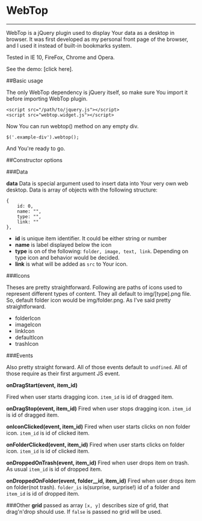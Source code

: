 # WebTop
---


WebTop is a jQuery plugin used to display Your data as a desktop in browser. It was first developed as my personal front page of the browser, and I used it instead of built-in bookmarks system. 

Tested in IE 10, FireFox, Chrome and Opera.

See the demo: [click here].


##Basic usage

The only WebTop dependency is jQuery itself, so make sure You import it before importing WebTop plugin.

	<script src="/path/to/jquery.js"></script>
	<script src="webtop.widget.js"></script>

Now You can run webtop() method on any empty div.

	$('.example-div').webtop();

And You're ready to go.

##Constructor options

###Data

**data**
Data is special argument used to insert data into Your very own web desktop. Data is array of objects with the following structure:

	{ 
		id: 0, 
		name: "", 
		type: "", 
		link: ""
	},

- **id** is unique item identifier. It could be either string or number
-  **name** is label displayed below the icon
-  **type** is on of the following: `folder, image, text, link`. Depending on type icon and behavior would be decided.
-  **link** is what will be added as `src` to Your icon.   

###Icons

Theses are pretty straightforward. Following are paths of icons used to represent different types of content. They all default to img/[type].png file. So, default folder icon would be img/folder.png. As I've said pretty straightforward. 

- folderIcon
- imageIcon
- linkIcon
- defaultIcon
- trashIcon
    
###Events

Also pretty straight forward. All of those events default to `undfined`. All of those require as their first argument JS event.

**onDragStart(event, item_id)**

Fired when user starts dragging icon. `item_id` is id of dragged item.
 
**onDragStop(event, item_id)**
Fired when user stops dragging icon. `item_id` is id of dragged item.

**onIconClicked(event, item_id)**
Fired when user starts clicks on non folder icon. `item_id` is id of clicked item.

**onFolderClicked(event, item_id)**
Fired when user starts clicks on folder icon. `item_id` is id of clicked item.

**onDroppedOnTrash(event, item_id)**
Fired when user drops item on trash. As usual `item_id` is id of dropped item.

**onDroppedOnFolder(event, folder__id, item_id)**
Fired when user drops item on folder(not trash). `folder_is` is(surprise, surprise!) id of a folder and `item_id` is id of dropped item.

###Other
**grid** passed as array `[x, y]` describes size of grid, that drag'n'drop should use. If `false` is passed no grid will be used.